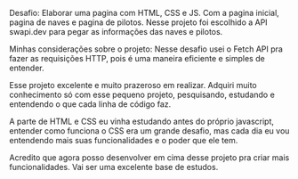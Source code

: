 Desafio:
Elaborar uma pagina com HTML, CSS e JS. Com a pagina inicial, pagina de naves e pagina de pilotos.
Nesse projeto foi escolhido a API swapi.dev para pegar as informações das naves e pilotos.


Minhas considerações sobre o projeto:
Nesse desafio usei o Fetch API pra fazer as requisições HTTP, pois é uma maneira eficiente e simples de entender.

Esse projeto excelente e muito prazeroso em realizar. Adquiri muito conhecimento só com esse pequeno projeto, pesquisando, estudando e entendendo o que cada linha de código faz. 

A parte de HTML e CSS eu vinha estudando antes do próprio javascript, entender como funciona o CSS era um grande desafio, mas cada dia eu vou entendendo mais suas funcionalidades e o poder que ele tem.

Acredito que agora posso desenvolver em cima desse projeto pra criar mais funcionalidades. Vai ser uma excelente base de estudos.



